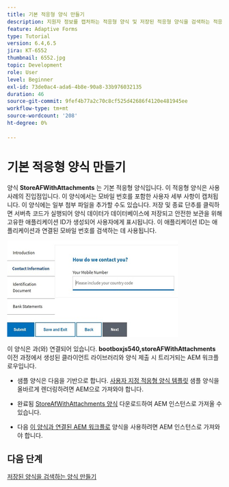 ```yaml
---
title: 기본 적응형 양식 만들기
description: 지원자 정보를 캡처하는 적응형 양식 및 저장된 적응형 양식을 검색하는 적응형 양식 만들기
feature: Adaptive Forms
type: Tutorial
version: 6.4,6.5
jira: KT-6552
thumbnail: 6552.jpg
topic: Development
role: User
level: Beginner
exl-id: 73de0ac4-ada6-4b8e-90a8-33b976032135
duration: 46
source-git-commit: 9fef4b77a2c70c8cf525d42686f4120e481945ee
workflow-type: tm+mt
source-wordcount: '208'
ht-degree: 0%

---
```


# 기본 적응형 양식 만들기

양식 **StoreAFWithAttachments** 는 기본 적응형 양식입니다. 이 적응형 양식은 사용 사례의 진입점입니다. 이 양식에서는 모바일 번호를 포함한 사용자 세부 사항이 캡처됩니다. 이 양식에는 일부 첨부 파일을 추가할 수도 있습니다. 저장 및 종료 단추를 클릭하면 서버측 코드가 실행되어 양식 데이터가 데이터베이스에 저장되고 안전한 보관을 위해 고유한 애플리케이션 ID가 생성되어 사용자에게 표시됩니다. 이 애플리케이션 ID는 애플리케이션과 연결된 모바일 번호를 검색하는 데 사용됩니다.

![기본 애플리케이션 양식](assets/6552.JPG)

이 양식은 과(와) 연결되어 있습니다. **bootboxjs540,storeAFWithAttachments** 이전 과정에서 생성된 클라이언트 라이브러리와 양식 제출 시 트리거되는 AEM 워크플로우입니다.


* 샘플 양식은 다음을 기반으로 합니다. [사용자 지정 적응형 양식 템플릿](assets/custom-template-with-page-component.zip) 샘플 양식을 올바르게 렌더링하려면 AEM으로 가져와야 합니다.

* 완료됨 [StoreAfWithAttachments 양식](assets/store-af-with-attachments-form.zip) 다운로드하여 AEM 인스턴스로 가져올 수 있습니다.

* 다음 [이 양식과 연결된 AEM 워크플로](assets/workflow-model-store-af-with-attachments.zip) 양식을 사용하려면 AEM 인스턴스로 가져와야 합니다.


## 다음 단계

[저장된 양식을 검색하는 양식 만들기](./retrieve-saved-form.md)